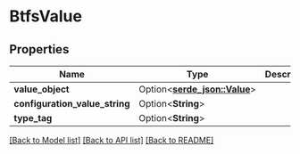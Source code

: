 # BtfsValue

## Properties

Name | Type | Description | Notes
------------ | ------------- | ------------- | -------------
**value_object** | Option<[**serde_json::Value**](.md)> |  | [optional]
**configuration_value_string** | Option<**String**> |  | [optional]
**type_tag** | Option<**String**> |  | [optional]

[[Back to Model list]](../README.md#documentation-for-models) [[Back to API list]](../README.md#documentation-for-api-endpoints) [[Back to README]](../README.md)


